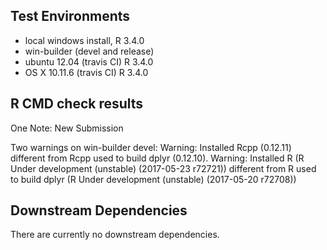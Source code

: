 ## Test Environments
* local windows install, R 3.4.0
* win-builder (devel and release)
* ubuntu 12.04 (travis CI) R 3.4.0
* OS X 10.11.6 (travis CI) R 3.4.0

## R CMD check results
One Note: New Submission

Two warnings on win-builder devel: 
  Warning: Installed Rcpp (0.12.11) different from Rcpp used to build dplyr (0.12.10).
  Warning: Installed R (R Under development (unstable) (2017-05-23 r72721)) different from R used to build dplyr (R Under development (unstable) (2017-05-20 r72708))

## Downstream Dependencies
There are currently no downstream dependencies.

